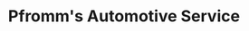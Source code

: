 ---
title: "Pfromm's Automotive Service"
url: /garden-city/pfromms-automotive-service/
shop: car repair
---